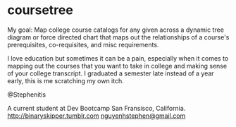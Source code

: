 coursetree
==========

My goal: Map college course catalogs for any given across a dynamic tree diagram or force directed chart that maps out the relationships of a course's prerequisites, co-requisites, and misc requirements.

I love education but sometimes it can be a pain, especially when it comes to mapping out the courses that you want to take in college and making sense of your college transcript.
I graduated a semester late instead of a year early, this is me scratching my own itch.

@Stephenitis

A current student at Dev Bootcamp San Fransisco, California.
http://binaryskipper.tumblr.com
nguyenhstephen@gmail.com

